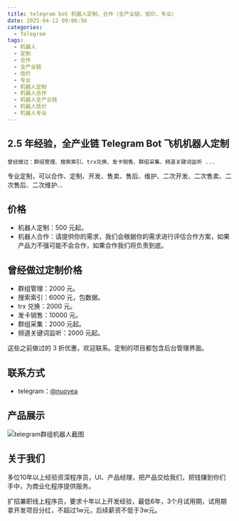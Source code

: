 ```yaml
---
title: telegram bot 机器人定制、合作（全产业链、低价、专业）
date: 2025-04-12 09:06:56
categories:
  - Telegram
tags:
  - 机器人
  - 定制
  - 合作
  - 全产业链
  - 低价
  - 专业
  - 机器人定制
  - 机器人合作
  - 机器人全产业链
  - 机器人低价
  - 机器人专业
---
```


## 2.5 年经验，全产业链 Telegram Bot 飞机机器人定制

```
曾经做过：群组管理、搜索索引、trx兑换、发卡销售、群组采集、频道关键词监听 ...
```

专业定制，可以合作、定制、开发、售卖、售后、维护、二次开发、二次售卖、二次售后、二次维护...

## 价格

- 机器人定制：500 元起。
- 机器人合作：请提供你的需求，我们会根据你的需求进行评估合作方案，如果产品力不强可能不会合作，如果合作我们将负责到底。

## 曾经做过定制价格

- 群组管理：2000 元。
- 搜索索引：6000 元，包数据。
- trx 兑换：2000 元。
- 发卡销售：10000 元。
- 群组采集：2000 元起。
- 频道关键词监听：2000 元起。

这些之前做过的 3 折优惠，欢迎联系。定制的项目都包含后台管理界面。

## 联系方式

- telegram：[@nuoyea](https://t.me/nuoyea)

## 产品展示

![telegram群组机器人截图](telegram群组机器人截图.png)

## 关于我们

多位10年以上经验资深程序员，UI、产品经理，把产品交给我们，把钱赚到你们手中，为商业化程序提供服务。

扩招兼职线上程序员，要求十年以上开发经验，最低6年，3个月试用期，试用期拿开发项目分红，不超过1w元，后续薪资不低于3w元。